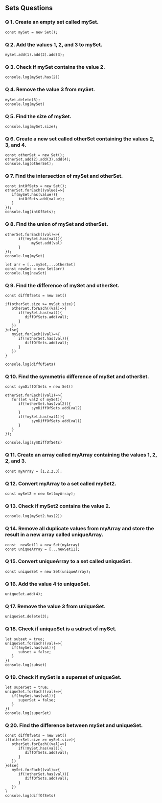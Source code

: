 ## Sets Questions

### Q 1. Create an empty set called mySet.
~~~
const mySet = new Set();
~~~

### Q 2. Add the values 1, 2, and 3 to mySet.
~~~
mySet.add(1).add(2).add(3);
~~~

### Q 3. Check if mySet contains the value 2.
~~~
console.log(mySet.has(2))
~~~

### Q 4. Remove the value 3 from mySet.
~~~
mySet.delete(3);
console.log(mySet)
~~~

### Q 5. Find the size of mySet.
~~~
console.log(mySet.size);
~~~

### Q 6. Create a new set called otherSet containing the values 2, 3, and 4.
~~~
const otherSet = new Set();
otherSet.add(2).add(3).add(4);
console.log(otherSet);
~~~

### Q 7. Find the intersection of mySet and otherSet.
~~~
const intOfSets = new Set();
otherSet.forEach((value)=>{
   if(mySet.has(value)){
      intOfSets.add(value);
   }
});
console.log(intOfSets);
~~~

### Q 8. Find the union of mySet and otherSet.
~~~
otherSet.forEach((val)=>{
      if(!mySet.has(val)){
            mySet.add(val)
      }
});
console.log(mySet)

let arr = [...mySet,...otherSet]
const newSet = new Set(arr)
console.log(newSet)
~~~

### Q 9. Find the difference of mySet and otherSet.
~~~
const diffOfSets = new Set()

if(otherSet.size >= mySet.size){
   otherSet.forEach((val)=>{
      if(!mySet.has(val)){
         diffOfSets.add(val);
      }
   })
}else{
   mySet.forEach((val)=>{
      if(!otherSet.has(val)){
         diffOfSets.add(val);
      }
   })
}

console.log(diffOfSets)
~~~

### Q 10. Find the symmetric difference of mySet and otherSet.
~~~
const symDiffOfSets = new Set()

otherSet.forEach((val1)=>{
   for(let val2 of mySet){
      if(!otherSet.has(val2)){
            symDiffOfSets.add(val2)
      }
      if(!mySet.has(val1)){
            symDiffOfSets.add(val1)  
      }
   }
});

console.log(symDiffOfSets)
~~~

### Q 11. Create an array called myArray containing the values 1, 2, 2, and 3.
 ~~~
 const myArray = [1,2,2,3];
~~~

### Q 12. Convert myArray to a set called mySet2.
 ~~~
 const mySet2 = new Set(myArray);
 ~~~

### Q 13. Check if mySet2 contains the value 2.
 ~~~
 console.log(mySet2.has(2))
 ~~~

### Q 14. Remove all duplicate values from myArray and store the result in a new array called uniqueArray.
~~~
const  newSet11 = new Set(myArray)
const uniqueArray = [...newSet11];
~~~

### Q 15. Convert uniqueArray to a set called uniqueSet.
~~~
const uniqueSet = new Set(uniqueArray);
~~~

### Q 16. Add the value 4 to uniqueSet.
~~~
uniqueSet.add(4);
~~~

### Q 17. Remove the value 3 from uniqueSet.
~~~
uniqueSet.delete(3);
~~~

### Q 18. Check if uniqueSet is a subset of mySet.
~~~
let subset = true;
uniqueSet.forEach((val)=>{
   if(!mySet.has(val)){
      subset = false;
   }
})
console.log(subset)
~~~

### Q 19. Check if mySet is a superset of uniqueSet.
~~~
let superSet = true;
uniqueSet.forEach((val)=>{
   if(!mySet.has(val)){
      superSet = false;
   }
})
console.log(superSet)
~~~
### Q 20. Find the difference between mySet and uniqueSet.
~~~
const diffOfSets = new Set()
if(otherSet.size >= mySet.size){
   otherSet.forEach((val)=>{
      if(!mySet.has(val)){
         diffOfSets.add(val);
      }
   })
}else{
   mySet.forEach((val)=>{
      if(!otherSet.has(val)){
         diffOfSets.add(val);
      }
   })
}
console.log(diffOfSets)
~~~




